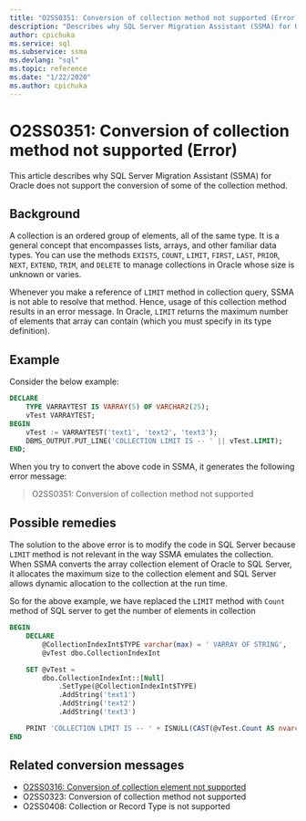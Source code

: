 ```yaml
---
title: "O2SS0351: Conversion of collection method not supported (Error)"
description: "Describes why SQL Server Migration Assistant (SSMA) for Oracle does not support the conversion of some of the collection method."
author: cpichuka
ms.service: sql
ms.subservice: ssma
ms.devlang: "sql"
ms.topic: reference
ms.date: "1/22/2020"
ms.author: cpichuka
---
```


# O2SS0351: Conversion of collection method not supported (Error)

This article describes why SQL Server Migration Assistant (SSMA) for Oracle does not support the conversion of some of the collection method.

## Background

A collection is an ordered group of elements, all of the same type. It is a general concept that encompasses lists, arrays, and other familiar data types. You can use the methods `EXISTS`, `COUNT`, `LIMIT`, `FIRST`, `LAST`, `PRIOR`, `NEXT`, `EXTEND`, `TRIM`, and `DELETE` to manage collections in Oracle whose size is unknown or varies.

Whenever you make a reference of `LIMIT` method in collection query, SSMA is not able to resolve that method. Hence, usage of this collection method results in an error message. In Oracle, `LIMIT` returns the maximum number of elements that array can contain (which you must specify in its type definition).

## Example

Consider the below example:

```sql
DECLARE
    TYPE VARRAYTEST IS VARRAY(5) OF VARCHAR2(25);
    vTest VARRAYTEST;
BEGIN
    vTest := VARRAYTEST('text1', 'text2', 'text3');
    DBMS_OUTPUT.PUT_LINE('COLLECTION LIMIT IS -- ' || vTest.LIMIT);
END;
```

When you try to convert the above code in SSMA, it generates the following error message:

> O2SS0351: Conversion of collection method not supported

## Possible remedies

The solution to the above error is to modify the code in SQL Server because `LIMIT` method is not relevant in the way SSMA emulates the collection. When SSMA converts the array collection element of Oracle to SQL Server, it allocates the maximum size to the collection element and SQL Server allows dynamic allocation to the collection at the run time.

So for the above example, we have replaced the `LIMIT` method with `Count` method of SQL server to get the number of elements in collection

```sql
BEGIN
    DECLARE
        @CollectionIndexInt$TYPE varchar(max) = ' VARRAY OF STRING',
        @vTest dbo.CollectionIndexInt

    SET @vTest =
        dbo.CollectionIndexInt::[Null]
            .SetType(@CollectionIndexInt$TYPE)
            .AddString('text1')
            .AddString('text2')
            .AddString('text3')

    PRINT 'COLLECTION LIMIT IS -- ' + ISNULL(CAST(@vTest.Count AS nvarchar(max)), '')
END
```

## Related conversion messages

* [O2SS0316: Conversion of collection element not supported](o2ss0408.md)
* O2SS0323: Conversion of collection method not supported
* O2SS0408: Collection or Record Type is not supported
